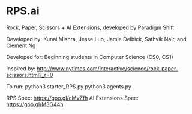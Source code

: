 # RPS.ai
Rock, Paper, Scissors + AI Extensions, developed by Paradigm Shift 

Developed by: Kunal Mishra, Jesse Luo, Jamie Delbick, Sathvik Nair, and Clement Ng

Developed for: Beginning students in Computer Science (CS0, CS1)

Inspired by: http://www.nytimes.com/interactive/science/rock-paper-scissors.html?_r=0

To run: python3 starter_RPS.py
        python3 agents.py

RPS Spec: https://goo.gl/cMvZfh
AI Extensions Spec: https://goo.gl/M3G44h

